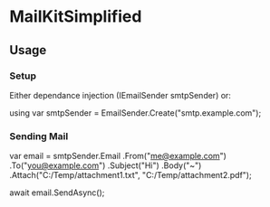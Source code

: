 # MailKitSimplified

## Usage

### Setup

Either dependance injection (IEmailSender smtpSender) or:

using var smtpSender = EmailSender.Create("smtp.example.com");

### Sending Mail

var email = smtpSender.Email
    .From("me@example.com")
    .To("you@example.com")
    .Subject("Hi")
    .Body("~")
    .Attach("C:/Temp/attachment1.txt", "C:/Temp/attachment2.pdf");

await email.SendAsync();
